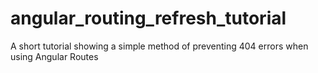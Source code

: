 # angular_routing_refresh_tutorial
A short tutorial showing a simple method of preventing 404 errors when using Angular Routes
